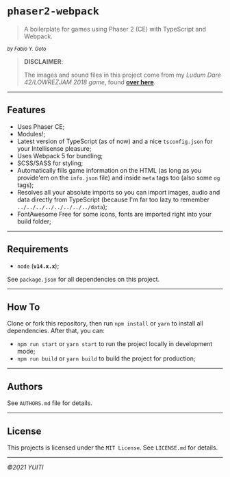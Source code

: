 # `phaser2-webpack`

> A boilerplate for games using Phaser 2 (CE) with TypeScript and Webpack.

<small>
  <em>by Fabio Y. Goto</em>
</small>

> **DISCLAIMER**:
>
> The images and sound files in this project come from my _Ludum Dare 42/LOWREZJAM 2018 game_, found [**over here**](https://github.com/yuigoto/ludumdare-42).

---

## Features

- Uses Phaser CE;
- Modules!;
- Latest version of TypeScript (as of now) and a nice `tsconfig.json` for your Intellisense pleasure;
- Uses Webpack 5 for bundling;
- SCSS/SASS for styling;
- Automatically fills game information on the HTML (as long as you provide'em on the `info.json` file) and inside `meta` tags too (also some `og` tags);
- Resolves all your absolute imports so you can import images, audio and data directly from TypeScript (because I'm far too lazy to remember `../../../../../../../../data`);
- FontAwesome Free for some icons, fonts are imported right into your build folder;

---

## Requirements

- `node` (**`v14.x.x`**);

See `package.json` for all dependencies on this project.

---

## How To

Clone or fork this repository, then run `npm install` or `yarn` to install all dependencies. After that, you can:

- `npm run start` or `yarn start` to run the project locally in development mode;
- `npm run build` or `yarn build` to build the project for production;

---

## Authors

See `AUTHORS.md` file for details.

---

## License

This projects is licensed under the `MIT License`. See `LICENSE.md` for details.

---

_&copy;2021 YUITI_
